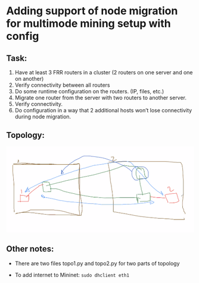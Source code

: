 # Adding support of node migration for multimode mining setup with config

## Task:
1. Have at least 3 FRR routers in a cluster (2 routers on one server and one on another)<br/>
2. Verify connectivity between all routers<br/>
3. Do some runtime configuration on the routers. (IP, files, etc.)<br/>
4. Migrate one router from the server with two routers to another server.<br/>
5. Verify connectivity.<br/>
6. Do configuration in a way that 2 additional hosts won’t lose connectivity during node migration.<br/>


## Topology:
![Topology](other/topology.png?raw=true "Title")


## Other notes:

* There are two files topo1.py and topo2.py for two parts of topology

* To add internet to Mininet: `sudo dhclient eth1`


